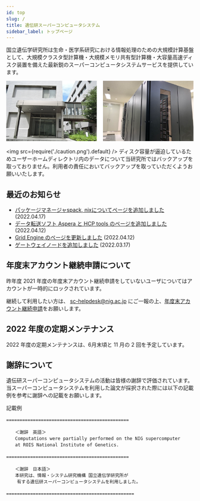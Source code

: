 ```yaml
---
id: top
slug: /
title: 遺伝研スーパーコンピュータシステム
sidebar_label: トップページ
---
```



国立遺伝学研究所は生命・医学系研究における情報処理のための大規模計算基盤として、大規模クラスタ型計算機・大規模メモリ共有型計算機・大容量高速ディスク装置を備えた最新鋭のスーパーコンピュータシステムサービスを提供しています。


![top_image2](top_image2.png)



<img src={require('./caution.png').default} />
ディスク容量が逼迫しているためユーザーホームディレクトリ内のデータについて当研究所ではバックアップを取っておりません。利用者の責任においてバックアップを取っていただくようお願いいたします。
<div className="clearfix"></div>


## 最近のお知らせ

- [パッケージマネージャspack, nixについてページを追加しました](/blog/2022-04-13-news_spack_nix) (2022.04.17)
- [データ転送ソフト Aspera と HCP tools のページを追加しました](/blog/2022-04-12-news_Aspera_HCP) (2022.04.12)
- [Grid Engine のページを更新しました](/blog/2022-04-12-news_Grid_Engine) (2022.04.12)
- [ゲートウェイノードを追加しました](blog/2022-03-17-gateway_ga) (2022.03.17)



## 年度末アカウント継続申請について

昨年度 2021 年度の年度末アカウント継続申請をしていないユーザについてはアカウントが一時的にロックされています。

継続して利用したい方は、
sc-helpdesk@nig.ac.jp にご一報の上、[年度末アカウント継続申請](/application/renewal)をお願いします。



## 2022 年度の定期メンテナンス

2022 年度の定期メンテナンスは、6月末頃と 11 月の 2 回を予定しています。


## 謝辞について


遺伝研スーパーコンピュータシステムの活動は皆様の謝辞で評価されています。当スーパーコンピュータシステムを利用した論文が採択された際には以下の記載例を参考に謝辞への記載をお願いします。

記載例

```
==============================================

　　＜謝辞　英語＞
　　Computations were partially performed on the NIG supercomputer
　　at ROIS National Institute of Genetics.

==============================================

　　＜謝辞　日本語＞
　　本研究は、情報・システム研究機構 国立遺伝学研究所が
    有する遺伝研スーパーコンピュータシステムを利用しました。

================================================

```
